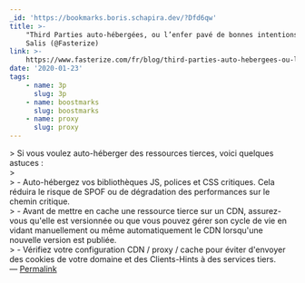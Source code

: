 ```yaml
---
_id: 'https://bookmarks.boris.schapira.dev/?Dfd6qw'
title: >-
    "Third Parties auto-hébergées, ou l’enfer pavé de bonnes intentions", Sarah
    Salis (@Fasterize)
link: >-
    https://www.fasterize.com/fr/blog/third-parties-auto-hebergees-ou-lenfer-pave-de-bonnes-intentions/
date: '2020-01-23'
tags:
    - name: 3p
      slug: 3p
    - name: boostmarks
      slug: boostmarks
    - name: proxy
      slug: proxy
---
```


&gt; Si vous voulez auto-héberger des ressources tierces, voici quelques astuces
:<br /> &gt; <br /> &gt; - Auto-hébergez vos bibliothèques JS, polices et CSS
critiques. Cela réduira le risque de SPOF ou de dégradation des performances sur
le chemin critique. &nbsp;<br /> &gt; - Avant de mettre en cache une ressource
tierce sur un CDN, assurez-vous qu'elle est versionnée ou que vous pouvez gérer
son cycle de vie en vidant manuellement ou même automatiquement le CDN
lorsqu'une nouvelle version est publiée. &nbsp;<br /> &gt; - Vérifiez votre
configuration CDN / proxy / cache pour éviter d'envoyer des cookies de votre
domaine et des Clients-Hints à des services tiers. <br>&#8212;
<a href="https://bookmarks.boris.schapira.dev/?Dfd6qw" title="Permalink">Permalink</a>
